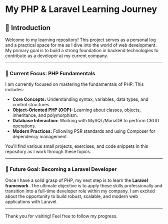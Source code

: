 # My PHP & Laravel Learning Journey

## 🚀 Introduction

Welcome to my learning repository! This project serves as a personal log and a practical space for me as I dive into the world of web development. My primary goal is to build a strong foundation in backend technologies to contribute as a developer at my current company.

---

### 🎯 Current Focus: PHP Fundamentals

I am currently focused on mastering the fundamentals of PHP. This includes:

-   **Core Concepts:** Understanding syntax, variables, data types, and control structures.
-   **Object-Oriented PHP (OOP):** Learning about classes, objects, inheritance, and polymorphism.
-   **Database Interaction:** Working with MySQL/MariaDB to perform CRUD operations.
-   **Modern Practices:** Following PSR standards and using Composer for dependency management.

You'll find various small projects, exercises, and code snippets in this repository as I work through these topics.

---

### 🌟 Future Goal: Becoming a Laravel Developer

Once I have a solid grasp of PHP, my next step is to learn the **Laravel framework**. The ultimate objective is to apply these skills professionally and transition into a full-time developer role within my company. I am excited about the opportunity to build robust, scalable, and modern web applications with Laravel.

---

Thank you for visiting! Feel free to follow my progress.
